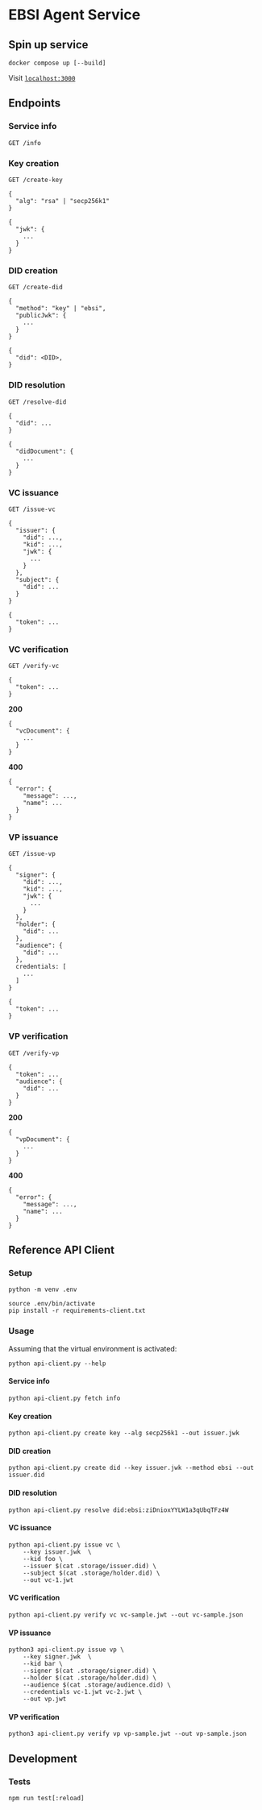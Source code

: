 # EBSI Agent Service

## Spin up service

```shell
docker compose up [--build]
```

Visit [`localhost:3000`](http://localhost:3000)

## Endpoints

### Service info

```
GET /info
```

### Key creation

```
GET /create-key

{
  "alg": "rsa" | "secp256k1"
}
```

```
{
  "jwk": {
    ...
  }
}
```

### DID creation

```
GET /create-did

{
  "method": "key" | "ebsi",
  "publicJwk": {
    ...
  }
}
```

```
{
  "did": <DID>,
}
```

### DID resolution

```
GET /resolve-did

{
  "did": ...
}
```

```
{
  "didDocument": {
    ...
  }
}
```

### VC issuance

```
GET /issue-vc

{
  "issuer": {
    "did": ...,
    "kid": ...,
    "jwk": {
      ...
    }
  },
  "subject": {
    "did": ...
  }
}
```

```
{
  "token": ...
}
```

### VC verification

```
GET /verify-vc

{
  "token": ...
}
```

**200**

```
{
  "vcDocument": {
    ...
  }
}
```

**400**

```
{
  "error": {
    "message": ...,
    "name": ...
  }
}
```

### VP issuance

```
GET /issue-vp

{
  "signer": {
    "did": ...,
    "kid": ...,
    "jwk": {
      ...
    }
  },
  "holder": {
    "did": ...
  },
  "audience": {
    "did": ...
  },
  credentials: [
    ...
  ]
}
```

```
{
  "token": ...
}
```

### VP verification

```
GET /verify-vp

{
  "token": ...
  "audience": {
    "did": ...
  }
}
```

**200**

```
{
  "vpDocument": {
    ...
  }
}
```

**400**

```
{
  "error": {
    "message": ...,
    "name": ...
  }
}
```

## Reference API Client

### Setup

```shell
python -m venv .env
```

```shell
source .env/bin/activate
pip install -r requirements-client.txt
```

### Usage

Assuming that the virtual environment is activated:

```shell
python api-client.py --help
```

#### Service info

```shell
python api-client.py fetch info
```

#### Key creation

```shell
python api-client.py create key --alg secp256k1 --out issuer.jwk
```

#### DID creation

```shell
python api-client.py create did --key issuer.jwk --method ebsi --out issuer.did
```

#### DID resolution

```shell
python api-client.py resolve did:ebsi:ziDnioxYYLW1a3qUbqTFz4W
```

#### VC issuance

```shell
python api-client.py issue vc \
    --key issuer.jwk  \
    --kid foo \
    --issuer $(cat .storage/issuer.did) \
    --subject $(cat .storage/holder.did) \
    --out vc-1.jwt
```

#### VC verification

```shell
python api-client.py verify vc vc-sample.jwt --out vc-sample.json
```

#### VP issuance

```shell
python3 api-client.py issue vp \
    --key signer.jwk  \
    --kid bar \
    --signer $(cat .storage/signer.did) \
    --holder $(cat .storage/holder.did) \
    --audience $(cat .storage/audience.did) \
    --credentials vc-1.jwt vc-2.jwt \
    --out vp.jwt
```

#### VP verification

```shell
python3 api-client.py verify vp vp-sample.jwt --out vp-sample.json
```

## Development

### Tests

```shell
npm run test[:reload]
```

